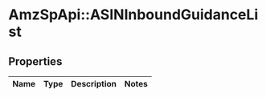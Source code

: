 # AmzSpApi::ASINInboundGuidanceList

## Properties
Name | Type | Description | Notes
------------ | ------------- | ------------- | -------------

